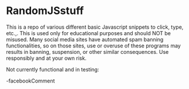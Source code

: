 RandomJSstuff
=============

This is a repo of various different basic Javascript snippets to click, type, etc.,. This is used only for educational purposes and should NOT be misused. Many social media sites have automated spam banning functionalities, so on those sites, use or overuse of these programs may results in banning, suspension, or other similar consequences. Use responsibly and at your own risk.

Not currently functional and in testing: 

-facebookComment
